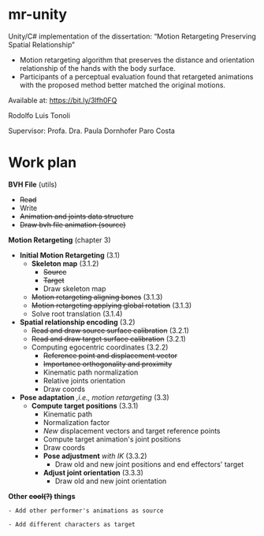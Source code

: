 # mr-unity

Unity/C# implementation of the dissertation: “Motion Retargeting Preserving Spatial Relationship”
  - Motion retargeting algorithm that preserves the distance and orientation relationship of the hands with the body surface.
  - Participants of a perceptual evaluation found that retargeted animations with the proposed method better matched the original motions.

Available at: https://bit.ly/3lfh0FQ

Rodolfo Luis Tonoli

Supervisor: Profa. Dra. Paula Dornhofer Paro Costa

# Work plan
**BVH File**  (utils)
- ~~Read~~ 
- Write  
- ~~Animation and joints data structure~~
- ~~Draw bvh file animation (source)~~

**Motion Retargeting** (chapter 3)
- **Initial Motion Retargeting** (3.1)
  - **Skeleton map** (3.1.2)
    - ~~Source~~
    - ~~Target~~
    - Draw skeleton map
  - ~~Motion retargeting aligning bones~~ (3.1.3)
  - ~~Motion retargeting applying global rotation~~ (3.1.3)
  - Solve root translation (3.1.4)
- **Spatial relationship encoding** (3.2)
  - ~~Read and draw source surface calibration~~ (3.2.1)
  - ~~Read and draw target surface calibration~~ (3.2.1)
  - Computing egocentric coordinates (3.2.2)
    - ~~Reference point and displacement vector~~
    - ~~Importance orthogonality and proximity~~
    - Kinematic path normalization
    - Relative joints orientation
    - Draw coords
- **Pose adaptation** *,i.e., motion retargeting* (3.3)
  - **Compute target positions** (3.3.1)
    - Kinematic path
    - Normalization factor
    - *New* displacement vectors and target reference points
    - Compute target animation's joint positions
    - Draw coords
    - **Pose adjustment** *with IK* (3.3.2)
      - Draw old and new joint positions and end effectors' target
    - **Adjust joint orientation** (3.3.3)
		- Draw old and new joint orientation

**Other ~~cool(?)~~ things**

	- Add other performer's animations as source
  
	- Add different characters as target
